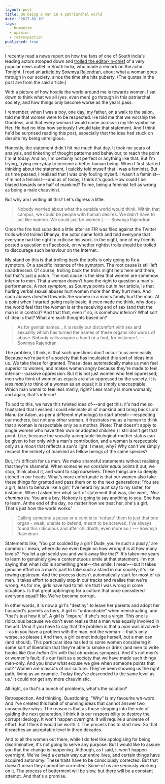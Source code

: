 ```yaml
---
layout: post
title: On being a man in a patriarchal world
date: '2017-08-10'
tags:
  - humanism
  - opinion
  - retrospection
published: true
---
```


I recently read a news report on how the fans of one of South India's leading actors stooped down and [trolled the editor-in-chief](https://www.buzzfeed.com/soniathomas/vijay-fans-abused-threatened-and-sexually-harassed-a?utm_term=.selp92Yr8#.klooe05Aa) of a very popular news outlet in South India, who made a remark on the actor. Tonight, I read an [article by Sowmya Rajendran](http://www.thenewsminute.com/article/contrary-what-some-men-think-being-called-slut-doesnt-destroy-women-66460), about what a woman goes through in our society, since the time she hits puberty. (The quotes in the post are from the said article.)

With a picture of how hostile the world around me is towards women, I sat down to think what we all (yes, even men) go through in this patriarchal society, and how things only become worse as the years pass.

I remember, when I was a boy, one day, my father, on a walk to the salon, told me that women were to be respected. He told me that we worship the Goddess, and that every woman I would come across in my life symbolise Her. He had no idea how seriously I would take that statement. And I think he'd be surprised reading this post, especially that the idea had stuck on despite my being unreligious.

Honestly, the statement didn't hit me much that day. It took me years of analysis, and tinkering of thought patterns and behaviour, to reach the point I'm at today. And no, I'm certainly not perfect or anything like that. But I'm trying, trying everyday to become a better human being. When I first started thinking about the statement, I quickly told myself that I was a feminist. But as time passed, I realised that I was only fooling myself. I wasn't a feminist---I'm not a feminist---and as of today, I think it's good. How could I be biased towards one half of mankind? To me, being a feminist felt as wrong as being a male chauvinist.

But why am I writing all this? Let's digress a little.

> Nobody worried about what the outside world would think. Within that campus, we could be people with human desires. We didn't have to act like women. We could just be women.\\
--- Sowmya Rajendran

Once the fire had subsided a little after an FIR was filed against the Twitter trolls who'd trolled Dhanya, the actor came forth and told everyone that everyone had the right to criticise his work. In the night, one of my friends posted a question on Facebook, on whether rightist trolls should be trolled to discourage such behaviour on the Internet.

My stand on this is that trolling back the trolls is only going to fix a symptom. Or a specific instance of the symptom. The root cause is still left unaddressed. Of course, trolling back the trolls might help here and there, but that's just a patch. The root cause is the idea that women are somehow inferior to men. That a woman doesn't have the right to question a man's performance. A _root symptom_, as Soumya points out in her article, is that hurling verbal sexual abuses hurt women more than they hurt men. And such abuses directed towards the women in a man's family hurt the man. At a point when I started going really basic, it even made me think, why does the world feel that the woman is at the receiving end of sex (and that the man is in control)? And that that, even if so, is somehow inferior? What sort of idea is that? What are such thoughts based on?

> As for genital names... it is really our discomfort with sex and sexuality which has turned the names of these organs into words of abuse. Nobody calls anyone a hand or a foot, for instance.\\
--- Sowmya Rajendran

The problem, I think, is that such questions don't occur to us men easily. Because we're part of a society that has inculcated this sort of ideas into us. We take these for granted. These ideas automatically make us men feel superior to women, and makes women angry because they're made to feel inferior---passive oppression. But it is not just women who feel oppressed; men who think of women as equals are also oppressed by the society. It is _less manly_ to think of a woman as an equal; it is simply unacceptable. Which man wants to feel less manly, right? Less manly is more womanly, and again, that's inferior!

To add to this, we have this twisted idea of---and get this; it's had me so frustrated that I wished I could eliminate all of mankind and bring back Lord Manu (or Adam, as per a different mythology) to start afresh---respecting our mothers, but not any other woman. It frustrates me as a human to think that a woman is respectable only as a mother. (Note: That doesn't apply to single women who have their own or adopted children.) I still don't get that point. Like, because the socially-acceptable-biological-mother status can be given to her only with a man's contribution, and a woman is respectable only as a _moon_ that reflects a _sun's_ light. I mean, why? Why can't we simply respect the entirety of mankind as fellow beings of the same species?

But, it's difficult for us men. We make shameful statements without realising that they're shameful. When someone _we consider equal_ points it out, we stop, think about it, and want to slap ourselves. These things are so deeply etched in our heads. What's more unfortunate is that our women also take these things for granted and pass them on to the next generations: 'You are a girl, learn to behave like a girl,' I've heard my aunt say to my sister, for instance. When I asked her what sort of statement that was, she went, '_Nee chumma iru._ You are a boy. Nobody is going to say anything to you. She has to learn. At the end of the day, no matter how we treat her, she's a girl. That's just how the world works.'

> Calling someone a pussy or a cunt is to 'reduce' them to just that one organ - weak, unable to defend, meant to be screwed. I've always found this ridiculous and after childbirth, even more so.\\
--- Sowmya Rajendran

Statements like, 'You got scolded by a girl? Dude, you're such a pussy,' are common. I mean, where do we even begin on how wrong it is at how many levels? 'You let a girl scold you and walk away like that?' It's taken me years to learn to genuinely give a contemptuous smile at that statement. I'm not saying that what I did is something great---the smile, I mean---but it takes genuine effort on a man's part to take such a stand in our society; it's like rowing upstream. And the process doesn't automatically start for most of us men. It takes effort to actually stop in our tracks and realise that we're wrong. As for me, girls have had to tell me that I was wrong in some situations. Is that great upbringing for a culture that once considered everyone equal? No. We've become corrupt.

In other words, it is now a girl's "destiny" to leave her parents and adopt her husband's parents as hers. A girl is "untouchable" when menstruating, and "that's just how it is". A girl is "impure" if she's not a virgin. This one is ridiculous because we don't even realise that a man was equally involved in the act. (And if you have to say that the problem is that a _man_ was involved---as in you have a problem with the man, not the woman---that's only worse, so please.) And then, a girl cannot indulge herself, but a man can (and should). This particular idea has led to some women considering it some sort of liberation that they're able to smoke or drink (and men to write books like _One Indian Girl_ with that obnoxious synopsis). And it's not men's or women's fault; it's our fault as a society that we have made such things men-only. And you know what excuse we give when someone points that out? 'Women are mascots of our culture. They've been showing us the right path, living as an example. Today they've descended to the same level as us.' It could not get any more chauvinistic.

All right, so that's a bunch of problems, what's the solution?

Retrospection. And thinking. Questioning. "Why" is my favourite wh-word. And I've created this habit of shunning ideas that cannot answer two consecutive whys. The reason is that as those stepping into the role of guiding the next generation, I think it is our responsibility to destroy the corrupt ideology. It won't happen overnight. It will require a universe of effort. But I think it would be worth it. The process has to start now. So that it reaches an acceptable level in three decades.

And to all the women out there, while I do feel like apologising for being discriminative, it's not going to serve any purpose. But I would like to assure you that the change is happening. Although, as I said, it won't happen overnight. We've lived a certain way our entire lives, and certain things have acquired autonomy. These traits have to be consciously corrected. But that doesn't mean they cannot be corrected; Some of us are seriously working on it. The process of betterment will be slow, but there will be a constant attempt. And that's a promise.
